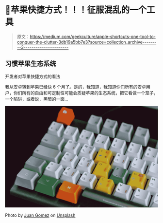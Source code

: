# 🦋苹果快捷方式！！！征服混乱的一个工具

> 原文：<https://medium.com/geekculture/apple-shortcuts-one-tool-to-conquer-the-clutter-3db19a5bb7e3?source=collection_archive---------3----------------------->

## 习惯苹果生态系统

开发者对苹果快捷方式的看法

我从安卓转到苹果已经快 6 个月了。是的，我知道，我知道你们所有的安卓用户，你们所有的自由和可定制性可能会质疑苹果的生态系统，把它看做一个笼子，一个陷阱，或者说，黑暗的一面…

![](img/bcc769c46ce456891fef9203ee08b5a1.png)

Photo by [Juan Gomez](https://unsplash.com/@nosoylasonia?utm_source=unsplash&utm_medium=referral&utm_content=creditCopyText) on [Unsplash](https://unsplash.com/s/photos/apple-shortcut?utm_source=unsplash&utm_medium=referral&utm_content=creditCopyText)